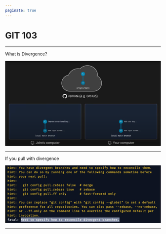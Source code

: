 ```yaml
---
paginate: true
---
```


# GIT 103

---

What is Divergence?

![h:500](assets/2025-09-29-12-59-51.png)

---

If you pull with divergence

![w:900](assets/git-pull-rebase-error.png)

---
